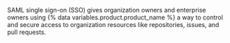SAML single sign-on (SSO) gives organization owners and enterprise owners using {% data variables.product.product_name %} a way to control and secure access to organization resources like repositories, issues, and pull requests.